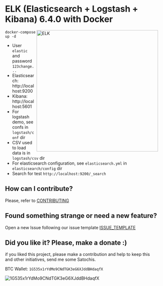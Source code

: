 # ELK (Elasticsearch + Logstash + Kibana) 6.4.0 with Docker

<img src="https://www.elastic.co/assets/blt0373a4e6ec997c3e/elk-stack-3-elks-stacked.svg" alt="ELK" width="400" align="right" />

```
docker-compose up -d
```

* User `elastic` and password `123change...`
* Elasticsearch: http://localhost:9200
* Kibana: http://localhost:5601
* For logstash demo, see confs in `logstash/conf` dir
* CSV used to load data is in `logstash/csv` dir
* For elasticsearch configuration, see `elasticsearch.yml` in `elasticsearch/config` dir
* Search for test `http://localhost:9200/_search`


## How can I contribute?

Please, refer to [CONTRIBUTING](.github/CONTRIBUTING.md)

## Found something strange or need a new feature?

Open a new Issue following our issue template [ISSUE_TEMPLATE](.github/ISSUE_TEMPLATE.md)

## Did you like it? Please, make a donate :)

if you liked this project, please make a contribution and help to keep this and other initiatives, send me some Satochis.

BTC Wallet: `1G535x1rYdMo9CNdTGK3eG6XJddBHdaqfX`

![1G535x1rYdMo9CNdTGK3eG6XJddBHdaqfX](https://i.imgur.com/mN7ueoE.png)